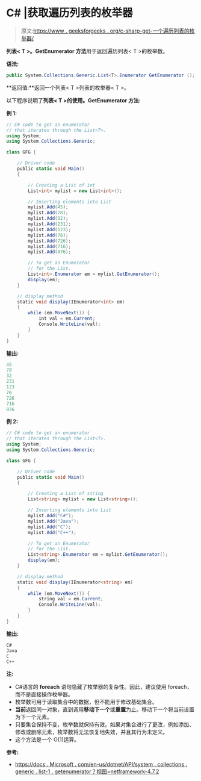 # C# |获取遍历列表的枚举器

> 原文:[https://www . geeksforgeeks . org/c-sharp-get-一个遍历列表的枚举器/](https://www.geeksforgeeks.org/c-sharp-get-an-enumerator-that-iterates-through-the-list/)

**列表< T >。GetEnumerator 方法**用于返回遍历列表< T >的枚举数。

**语法:**

```cs
public System.Collections.Generic.List<T>.Enumerator GetEnumerator ();
```

**返回值:**返回一个列表< T >列表的枚举器< T >。

以下程序说明了**列表< T >的使用。GetEnumerator 方法:**

**例 1:**

```cs
// C# code to get an enumerator
// that iterates through the List<T>.
using System;
using System.Collections.Generic;

class GFG {

    // Driver code
    public static void Main()
    {

        // Creating a List of int
        List<int> mylist = new List<int>();

        // Inserting elements into List
        mylist.Add(45);
        mylist.Add(78);
        mylist.Add(32);
        mylist.Add(231);
        mylist.Add(123);
        mylist.Add(76);
        mylist.Add(726);
        mylist.Add(716);
        mylist.Add(876);

        // To get an Enumerator
        // for the List.
        List<int>.Enumerator em = mylist.GetEnumerator();
        display(em);
    }

    // display method
    static void display(IEnumerator<int> em)
    {
        while (em.MoveNext()) {
            int val = em.Current;
            Console.WriteLine(val);
        }
    }
}
```

**输出:**

```cs
45
78
32
231
123
76
726
716
876

```

**例 2:**

```cs
// C# code to get an enumerator
// that iterates through the List<T>.
using System;
using System.Collections.Generic;

class GFG {

    // Driver code
    public static void Main()
    {

        // Creating a List of string
        List<string> mylist = new List<string>();

        // Inserting elements into List
        mylist.Add("C#");
        mylist.Add("Java");
        mylist.Add("C");
        mylist.Add("C++");

        // To get an Enumerator
        // for the List.
        List<string>.Enumerator em = mylist.GetEnumerator();
        display(em);
    }

    // display method
    static void display(IEnumerator<string> em)
    {
        while (em.MoveNext()) {
            string val = em.Current;
            Console.WriteLine(val);
        }
    }
}
```

**输出:**

```cs
C#
Java
C
C++

```

**注:**

*   C#语言的 **foreach** 语句隐藏了枚举器的复杂性。因此，建议使用 foreach，而不是直接操作枚举器。
*   枚举数可用于读取集合中的数据，但不能用于修改基础集合。
*   **当前**返回同一对象，直到调用**移动下一个**或**重置**为止。移动下一个将当前设置为下一个元素。
*   只要集合保持不变，枚举数就保持有效。如果对集合进行了更改，例如添加、修改或删除元素，枚举数将无法恢复地失效，并且其行为未定义。
*   这个方法是一个 O(1)运算。

**参考:**

*   [https://docs . Microsoft . com/en-us/dotnet/API/system . collections . generic . list-1 . getenumerator？视图=netframework-4.7.2](https://docs.microsoft.com/en-us/dotnet/api/system.collections.generic.list-1.getenumerator?view=netframework-4.7.2)